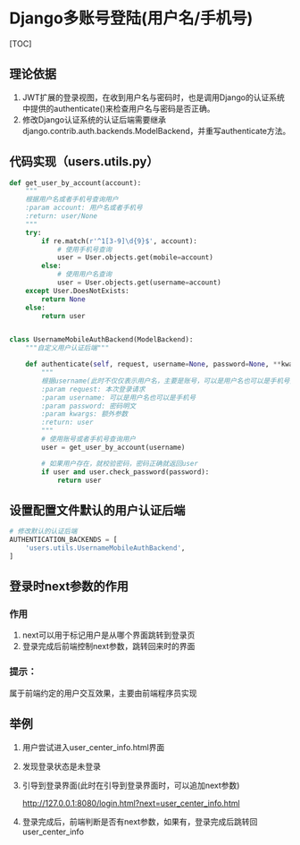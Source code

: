 # Django多账号登陆(用户名/手机号)

[TOC]

## 理论依据

1. JWT扩展的登录视图，在收到⽤户名与密码时，也是调⽤Django的认证系统中提供的authenticate()来检查⽤户名与密码是否正确。
2. 修改Django认证系统的认证后端需要继承django.contrib.auth.backends.ModelBackend，并重写authenticate⽅法。

## 代码实现（users.utils.py）

```python
def get_user_by_account(account):
    """
    根据用户名或者手机号查询用户
    :param account: 用户名或者手机号
    :return: user/None
    """
    try:
        if re.match(r'^1[3-9]\d{9}$', account):
            # 使用手机号查询
            user = User.objects.get(mobile=account)
        else:
            # 使用用户名查询
            user = User.objects.get(username=account)
    except User.DoesNotExists:
        return None
    else:
        return user


class UsernameMobileAuthBackend(ModelBackend):
    """自定义用户认证后端"""

    def authenticate(self, request, username=None, password=None, **kwargs):
        """
        根据username(此时不仅仅表示用户名，主要是账号，可以是用户名也可以是手机号)
        :param request: 本次登录请求
        :param username: 可以是用户名也可以是手机号
        :param password: 密码明文
        :param kwargs: 额外参数
        :return: user
        """
        # 使用账号或者手机号查询用户
        user = get_user_by_account(username)

        # 如果用户存在，就校验密码，密码正确就返回user
        if user and user.check_password(password):
            return user
```

## 设置配置文件默认的用户认证后端

```python
# 修改默认的认证后端
AUTHENTICATION_BACKENDS = [
    'users.utils.UsernameMobileAuthBackend',
]
```

## 登录时next参数的作⽤

### 作⽤

1. next可以⽤于标记⽤户是从哪个界⾯跳转到登录⻚
2. 登录完成后前端控制next参数，跳转回来时的界⾯

### 提示：

属于前端约定的⽤户交互效果，主要由前端程序员实现

## 举例

1. ⽤户尝试进⼊user_center_info.html界⾯

2. 发现登录状态是未登录

3. 引导到登录界⾯(此时在引导到登录界⾯时，可以追加next参数)

   http://127.0.0.1:8080/login.html?next=user_center_info.html

4. 登录完成后，前端判断是否有next参数，如果有，登录完成后跳转回user_center_info